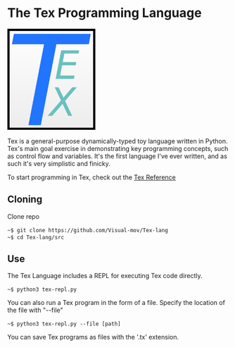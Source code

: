 # The Tex Programming Language

<img src="Tex_Logo.png" alt="Tex Logo" width="200"/>

Tex is a general-purpose dynamically-typed toy language written in Python. Tex's main goal exercise in demonstrating key programming concepts, such as control flow and variables. It's the first language I've ever written, and as such it's very simplistic and finicky.

To start programming in Tex, check out the [Tex Reference](doc/Tex-reference.md)

## Cloning
Clone repo
```
~$ git clone https://github.com/Visual-mov/Tex-lang
~$ cd Tex-lang/src
```

## Use
The Tex Language includes a REPL for executing Tex code directly.
```
~$ python3 tex-repl.py
```
You can also run a Tex program in the form of a file. Specify the location of the file with "--file"
```
~$ python3 tex-repl.py --file [path]
```
You can save Tex programs as files with the '.tx' extension.